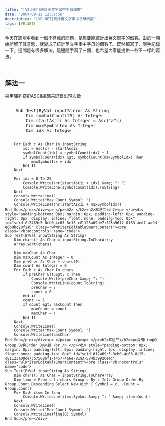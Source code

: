 ```yaml
---
title: "[VB.NET]統計英文字串中字母個數"
date: "2009-09-12 12:58:56"
description: "[VB.NET]統計英文字串中字母個數"
tags: [VB.NET]
---
```


<p>今天在論壇中看到一個不算難的問題，是想要能統計出英文單字的個數。由於一開始誤解了其意思，就變成了統計英文字串中字母的個數了。既然都寫了，隨手記錄一下。這問題有很多解法，這邊隨手寫了三個，也希望大家能提供一些不一樣的寫法。</p><p> </p><h2>解法一</h2><p>採用陣列搭配ASCII編碼來記錄出現次數 <br /> </p><div style="padding-bottom: 0px; margin: 0px; padding-left: 0px; padding-right: 0px; display: inline; float: none; padding-top: 0px" id="scid:812469c5-0cb0-4c63-8c15-c81123a09de7:de80e35c-3e9c-4d95-8147-3ba9c656514f" class="wlWriterEditableSmartContent"><pre class="vb:nocontrols" name="code">
    Sub Test(ByVal inputString As String)
        Dim symbolCount(25) As Integer
        Dim startAscii As Integer = Asc("a"c)
        Dim maxSymbolIdx As Integer
        Dim idx As Integer

        For Each c As Char In inputString
            idx = Asc(c) - startAscii
            symbolCount(idx) = symbolCount(idx) + 1
            If symbolCount(idx) &gt; symbolCount(maxSymbolIdx) Then
                maxSymbolIdx = idx
            End If
        Next

        For idx = 0 To 25
            Console.Write(Chr(startAscii + idx) &amp; ": ")
            Console.WriteLine(symbolCount(idx).ToString)
        Next
        Console.WriteLine()
        Console.Write("Max Count Symbol: ")
        Console.WriteLine(Chr(startAscii + maxSymbolIdx))
    End Sub</pre></div><p> </p><h2> </h2><h2>解法二</h2><p> </p><div style="padding-bottom: 0px; margin: 0px; padding-left: 0px; padding-right: 0px; display: inline; float: none; padding-top: 0px" id="scid:812469c5-0cb0-4c63-8c15-c81123a09de7:313a96f2-0f63-4ed7-aa9d-e6b0bc28f245" class="wlWriterEditableSmartContent"><pre class="vb:nocontrols" name="code">
    Sub Test(ByVal inputString As String)
        Dim chars() As Char = inputString.ToCharArray
        Array.Sort(chars)

        Dim maxChar As Char
        Dim maxCount As Integer = 0
        Dim preChar As Char = chars(0)
        Dim count As Integer = 0
        For Each c As Char In chars
            If preChar &lt;&gt; c Then
                Console.Write(preChar &amp; ": ")
                Console.WriteLine(count.ToString)
                preChar = c
                count = 0
            End If
            count += 1
            If count &gt; maxCount Then
                maxCount = count
                maxChar = c
            End If
        Next
        Console.WriteLine()
        Console.Write("Max Count Symbol: ")
        Console.WriteLine(maxChar)
    End Sub</pre></div><p> </p><p> </p><p> </p><h2>解法三</h2><p>採用Linq的Group By與Order By來做 <br /> </p><div style="padding-bottom: 0px; margin: 0px; padding-left: 0px; padding-right: 0px; display: inline; float: none; padding-top: 0px" id="scid:812469c5-0cb0-4c63-8c15-c81123a09de7:b75086f1-b457-466e-8193-584b39920ead" class="wlWriterEditableSmartContent"><pre class="vb:nocontrols" name="code">
    Sub Test(ByVal inputString As String)
        Dim chars() As Char = inputString.ToCharArray
        Dim linq = From c In chars Group c By c Into Group Order By Group.Count Descending Select New With {.Symbol = c, .Count = Group.Count}
        For Each item In linq
            Console.WriteLine(item.Symbol &amp; ": " &amp; item.Count)
        Next
        Console.WriteLine()
        Console.Write("Max Count Symbol: ")
        Console.WriteLine(linq(0).Symbol)
    End Sub</pre></div>
